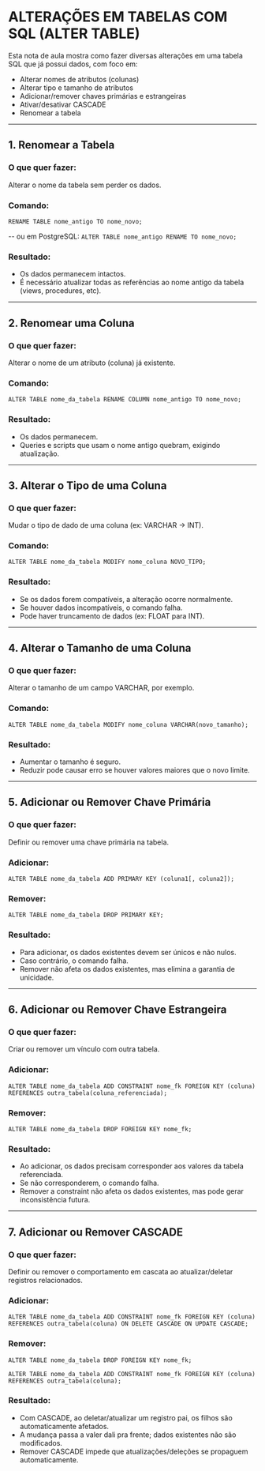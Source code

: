 # ALTERAÇÕES EM TABELAS COM SQL (ALTER TABLE)

Esta nota de aula mostra como fazer diversas alterações em uma tabela SQL que já possui dados, com foco em:

- Alterar nomes de atributos (colunas)
- Alterar tipo e tamanho de atributos
- Adicionar/remover chaves primárias e estrangeiras
- Ativar/desativar CASCADE
- Renomear a tabela

---

## 1. Renomear a Tabela

### O que quer fazer:
Alterar o nome da tabela sem perder os dados.

### Comando:

``RENAME TABLE nome_antigo TO nome_novo;``

-- ou em PostgreSQL:
``ALTER TABLE nome_antigo RENAME TO nome_novo;``


### Resultado:
- Os dados permanecem intactos.
- É necessário atualizar todas as referências ao nome antigo da tabela (views, procedures, etc).

---

## 2. Renomear uma Coluna

### O que quer fazer:
Alterar o nome de um atributo (coluna) já existente.

### Comando:
``ALTER TABLE nome_da_tabela RENAME COLUMN nome_antigo TO nome_novo;``


### Resultado:
- Os dados permanecem.
- Queries e scripts que usam o nome antigo quebram, exigindo atualização.

---

## 3. Alterar o Tipo de uma Coluna

### O que quer fazer:
Mudar o tipo de dado de uma coluna (ex: VARCHAR → INT).

### Comando:
``ALTER TABLE nome_da_tabela MODIFY nome_coluna NOVO_TIPO;``


### Resultado:
- Se os dados forem compatíveis, a alteração ocorre normalmente.
- Se houver dados incompatíveis, o comando falha.
- Pode haver truncamento de dados (ex: FLOAT para INT).

---

## 4. Alterar o Tamanho de uma Coluna

### O que quer fazer:
Alterar o tamanho de um campo VARCHAR, por exemplo.

### Comando:
``ALTER TABLE nome_da_tabela MODIFY nome_coluna VARCHAR(novo_tamanho);``


### Resultado:
- Aumentar o tamanho é seguro.
- Reduzir pode causar erro se houver valores maiores que o novo limite.

---

## 5. Adicionar ou Remover Chave Primária

### O que quer fazer:
Definir ou remover uma chave primária na tabela.

### Adicionar:
``ALTER TABLE nome_da_tabela ADD PRIMARY KEY (coluna1[, coluna2]);``


### Remover:
``ALTER TABLE nome_da_tabela DROP PRIMARY KEY;``


### Resultado:
- Para adicionar, os dados existentes devem ser únicos e não nulos.
- Caso contrário, o comando falha.
- Remover não afeta os dados existentes, mas elimina a garantia de unicidade.

---

## 6. Adicionar ou Remover Chave Estrangeira

### O que quer fazer:
Criar ou remover um vínculo com outra tabela.

### Adicionar:
``ALTER TABLE nome_da_tabela
ADD CONSTRAINT nome_fk FOREIGN KEY (coluna)
REFERENCES outra_tabela(coluna_referenciada);``


### Remover:
``ALTER TABLE nome_da_tabela DROP FOREIGN KEY nome_fk;``


### Resultado:
- Ao adicionar, os dados precisam corresponder aos valores da tabela referenciada.
- Se não corresponderem, o comando falha.
- Remover a constraint não afeta os dados existentes, mas pode gerar inconsistência futura.

---

## 7. Adicionar ou Remover CASCADE

### O que quer fazer:
Definir ou remover o comportamento em cascata ao atualizar/deletar registros relacionados.

### Adicionar:
``ALTER TABLE nome_da_tabela
ADD CONSTRAINT nome_fk FOREIGN KEY (coluna)
REFERENCES outra_tabela(coluna)
ON DELETE CASCADE ON UPDATE CASCADE;``


### Remover:
``ALTER TABLE nome_da_tabela DROP FOREIGN KEY nome_fk;``

``ALTER TABLE nome_da_tabela
ADD CONSTRAINT nome_fk FOREIGN KEY (coluna)
REFERENCES outra_tabela(coluna);``


### Resultado:
- Com CASCADE, ao deletar/atualizar um registro pai, os filhos são automaticamente afetados.
- A mudança passa a valer dali pra frente; dados existentes não são modificados.
- Remover CASCADE impede que atualizações/deleções se propaguem automaticamente.
